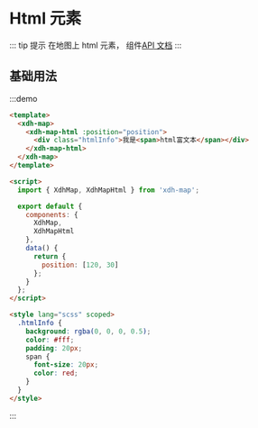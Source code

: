 # Html 元素

::: tip 提示
在地图上 html 元素， 组件[API 文档](/api.html?url=/xdh-map/doc/module-xdh-map-html.html)
:::

## 基础用法

:::demo

```html
<template>
  <xdh-map>
    <xdh-map-html :position="position">
      <div class="htmlInfo">我是<span>html富文本</span></div>
    </xdh-map-html>
  </xdh-map>
</template>

<script>
  import { XdhMap, XdhMapHtml } from 'xdh-map';

  export default {
    components: {
      XdhMap,
      XdhMapHtml
    },
    data() {
      return {
        position: [120, 30]
      };
    }
  };
</script>

<style lang="scss" scoped>
  .htmlInfo {
    background: rgba(0, 0, 0, 0.5);
    color: #fff;
    padding: 20px;
    span {
      font-size: 20px;
      color: red;
    }
  }
</style>
```

:::
